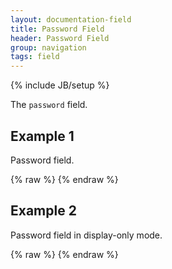 ```yaml
---
layout: documentation-field
title: Password Field
header: Password Field
group: navigation
tags: field
---
```

{% include JB/setup %}

The ```password``` field.

<!-- INCLUDE_API_DOCS: password -->


## Example 1
Password field.
<div id="field1"> </div>
{% raw %}
<script type="text/javascript" id="field1-script">
$("#field1").alpaca({
    "data": "password",
    "schema": {
        "format": "password"
    }
});
</script>
{% endraw %}


## Example 2
Password field in display-only mode.
<div id="field2"> </div>
{% raw %}
<script type="text/javascript" id="field2-script">
$("#field2").alpaca({
    "data": "password",
    "schema": {
        "format": "password"
    },
    "options": {
        "label": "Password"
    },
    "view": "bootstrap-display"
});
</script>
{% endraw %}